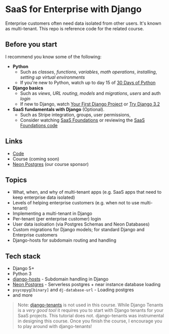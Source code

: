 # SaaS for Enterprise with Django
Enterprise customers often need data isolated from other users. It's known as multi-tenant. This repo is reference code for the related course. 

## Before you start

I recommend you know some of the following:
- __Python__
  - Such as _classes_, _functions_, _variables_, _math operations_, _installing_, _setting up virtual environments_
  - If you're new to Python, watch up to day 15 of [30 Days of Python](https://www.youtube.com/playlist?list=PLEsfXFp6DpzQjDBvhNy5YbaBx9j-ZsUe6)
- __Django basics__
  - Such as _views_, _URL routing_, _models_ and _migrations_, _users_ and auth _login_
  - If new to Django, watch [Your First Django Project](https://www.codingforentrepreneurs.com/courses/your-first-django-project) or [Try Django 3.2](https://www.youtube.com/playlist?list=PLEsfXFp6DpzRMby_cSoWTFw8zaMdTEXgL)
- __SaaS fundamentals with Django__ (Optional).
  - Such as Stripe integration, groups, user permissions,
  - Consider watching [SaaS Foundations](https://www.youtube.com/watch?v=WbNNESIxJnY) or reviewing the [SaaS Foundations code](https://github.com/codingforentrepreneurs/SaaS-Foundations)

## Links
- [Code](https://github.com/codingforentrepreneurs/SaaS-for-Enterprise-with-Django)
- Course (coming soon)
- [Neon Postgres](https://kirr.co/ffogxb) (our course sponsor)

## Topics

- What, when, and why of multi-tenant apps (e.g. SaaS apps that need to keep enterprise data isolated)
- Levels of helping enterprise customers (e.g. when not to use multi-tenant)
- Implementing a multi-tenant in Django
- Per-tenant (per enterprise customer) login
- User data isoloation (via Postgres Schemas and Neon Databases)
- Custom migrations for Django models; for standard Django and Enterprise customers
- Django-hosts for subdomain routing and handling


## Tech stack

- Django 5+
- Python 3
- [django-hosts](https://django-hosts.readthedocs.io/en/latest/) - Subdomain handling in Django
- [Neon Postgres](https://kirr.co/ffogxb) - Serverless postgres + near instance database loading
- `psycopyg[binary]` and `dj-database-url` - Loading postgres
- and more

> Note: [django-tenants](https://github.com/django-tenants/django-tenants) is not used in this course. While Django Tenants is a _very good tool_ it requires you to start with Django tenants for your SaaS projects. This tutorial does not. django-tenants was instrumental in designing this course. Once you finish the course, I encourage you to play around with django-tenants!


